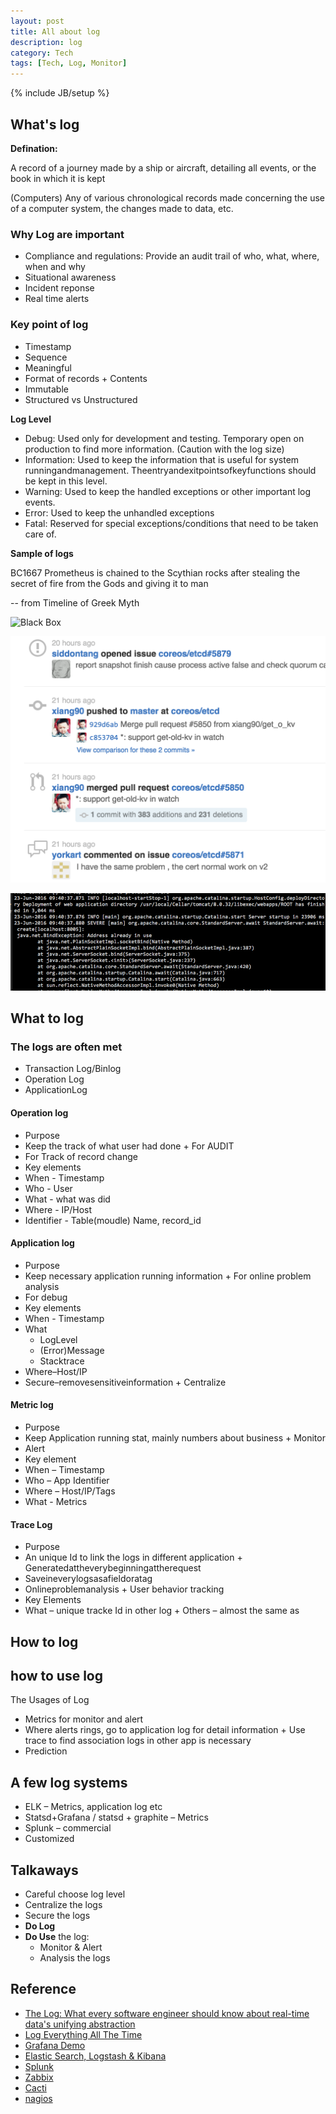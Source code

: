 ```yaml
---
layout: post
title: All about log
description: log
category: Tech
tags: [Tech, Log, Monitor]
---
```

{% include JB/setup %}

## What's log

**Defination:** 

A record of a journey made by a ship or aircraft, detailing all events, or the book in which it is kept

(Computers) Any of various chronological records made concerning the use of a computer system, the changes made to data, etc.

### Why Log are important

+ Compliance and regulations: Provide an audit trail of who, what, where, when and why
+ Situational awareness
+ Incident reponse
+ Real time alerts

### Key point of log

+ Timestamp
+ Sequence
+ Meaningful
+ Format of records + Contents
+ Immutable
+ Structured vs Unstructured

**Log Level**

+ Debug: Used only for development and testing. Temporary open on production to find more information. (Caution with the log size)
+ Information: Used to keep the information that is useful for system runningandmanagement. Theentryandexitpointsofkeyfunctions should be kept in this level.
+ Warning: Used to keep the handled exceptions or other important log events.
+ Error: Used to keep the unhandled exceptions
+ Fatal: Reserved for special exceptions/conditions that need to be taken care of.

**Sample of logs**

BC1667 Prometheus is chained to the Scythian rocks after stealing the secret of fire from the Gods and giving it to man

  -- from Timeline of Greek Myth

![Black Box]()

![Operation log all](/images/log/oplog_all.png)

<!-- ![Operation log by id](/images/log/oplog_byid.png)

![Operation log bymd](/images/log/oplog_bymd.png) -->

![application log](/images/log/applog.png)


## What to log

### The logs are often met

+ Transaction Log/Binlog 
+ Operation Log
+ ApplicationLog


#### Operation log

+ Purpose
+ Keep the track of what user had done + For AUDIT
+ For Track of record change
+ Key elements
+ When - Timestamp
+ Who - User
+ What - what was did
+ Where - IP/Host
+ Identifier - Table(moudle) Name, record_id


#### Application log

+ Purpose
+ Keep necessary application running information + For online problem analysis
+ For debug
+ Key elements
+ When - Timestamp 
+ What
    + LogLevel
    + (Error)Message 
    + Stacktrace
+ Where–Host/IP
+ Secure–removesensitiveinformation + Centralize


#### Metric log

+ Purpose
+ Keep Application running stat, mainly numbers about business + Monitor
+ Alert
+ Key element
+ When – Timestamp
+ Who – App Identifier 
+ Where – Host/IP/Tags 
+ What - Metrics

#### Trace Log

+ Purpose
+ An unique Id to link the logs in different application + Generatedattheverybeginningattherequest
+ Saveineverylogsasafieldoratag
+ Onlineproblemanalysis + User behavior tracking
+ Key Elements
+ What – unique tracke Id in other log + Others – almost the same as


## How to log


## how to use log

The Usages of Log

+ Metrics for monitor and alert
+ Where alerts rings, go to application log for detail information + Use trace to find association logs in other app is necessary
+ Prediction

## A few log systems

+ ELK – Metrics, application log etc
+ Statsd+Grafana / statsd + graphite – Metrics 
+ Splunk – commercial
+ Customized

## Talkaways

+ Careful choose log level 
+ Centralize the logs
+ Secure the logs
+ **Do Log**
+ **Do Use** the log:
    - Monitor & Alert 
    - Analysis the logs

## Reference

+ [The Log: What every software engineer should know about real-time data's unifying abstraction](https://engineering.linkedin.com/distributed-systems/log-what-every-software-engineer-should-know-about-real-time-datas-unifying)
+ [Log Everything All The Time](http://highscalability.com/log-everything-all-time)
+ [Grafana Demo](http://play.grafana.org/)
+ [Elastic Search, Logstash & Kibana](https://www.elastic.co/guide/index.html)
+ [Splunk](http://www.splunk.com/)
+ [Zabbix](https://www.zabbix.com/)
+ [Cacti](http://cacti.net/)
+ [nagios](https://www.nagios.org/)